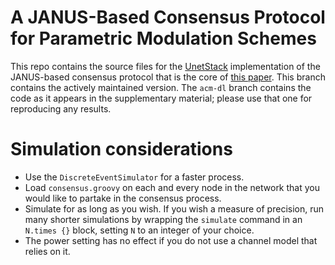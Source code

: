 # A JANUS-Based Consensus Protocol for Parametric Modulation Schemes

This repo contains the source files for the [UnetStack](https://unetstack.net)
implementation of the JANUS-based consensus protocol that is the core of
[this paper](https://doi.org/10.1145/3567600.3568142).
This branch contains the actively maintained version.
The `acm-dl` branch contains the code as it appears in the supplementary
material; please use that one for reproducing any results.

# Simulation considerations

* Use the `DiscreteEventSimulator` for a faster process.
* Load `consensus.groovy` on each and every node in the network that you
  would like to partake in the consensus process.
* Simulate for as long as you wish. If you wish a measure of precision, run
  many shorter simulations by wrapping the `simulate` command in an
  `N.times {}` block, setting `N` to an integer of your choice.
* The power setting has no effect if you do not use a channel model that
  relies on it.
